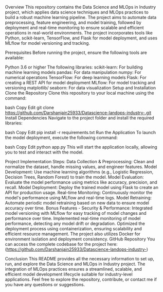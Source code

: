 Overview
This repository contains the Data Science and MLOps in Industry project, which applies data science techniques and MLOps practices to build a robust machine learning pipeline. The project aims to automate data preprocessing, feature engineering, and model training, followed by deployment and real-time monitoring to ensure scalable and efficient operations in real-world environments. The project incorporates tools like Python, scikit-learn, TensorFlow, and Flask for model deployment, and uses MLflow for model versioning and tracking.

Prerequisites
Before running the project, ensure the following tools are available:

Python 3.6 or higher
The following libraries:
scikit-learn: For building machine learning models
pandas: For data manipulation
numpy: For numerical operations
TensorFlow: For deep learning models
Flask: For creating a REST API for model deployment
MLflow: For model tracking and versioning
matplotlib/ seaborn: For data visualization
Setup and Installation
Clone the Repository
Clone this repository to your local machine using the command:

bash
Copy
Edit
git clone https://github.com/Darshanjain25933/Datascience-landops-industry-.git
Install Dependencies
Navigate to the project folder and install the required libraries:

bash
Copy
Edit
pip install -r requirements.txt
Run the Application
To launch the model deployment, execute the following command:

bash
Copy
Edit
python app.py
This will start the application locally, allowing you to test and interact with the model.

Project Implementation Steps:
Data Collection & Preprocessing: Clean and normalize the dataset, handle missing values, and engineer features.
Model Development: Use machine learning algorithms (e.g., Logistic Regression, Decision Trees, Random Forest) to train the model.
Model Evaluation: Evaluate the model performance using metrics like accuracy, precision, and recall.
Model Deployment: Deploy the trained model using Flask to create an API for production usage.
Real-time Monitoring: Continuously monitor the model's performance using MLflow and real-time logs.
Model Retraining: Automate periodic model retraining based on new data to ensure model accuracy over time.
Bonus Features - Security & Performance:
Integrated model versioning with MLflow for easy tracking of model changes and performance over time.
Implemented real-time monitoring of model performance, detecting any model drift or degradation.
Optimized the deployment process using containerization, ensuring scalability and efficient resource management.
The project also utilizes Docker for environment isolation and deployment consistency.
GitHub Repository
You can access the complete codebase for the project here: (https://github.com/Darshanjain25933/Datascience-landops-industry-)

Conclusion
This README provides all the necessary information to set up, run, and explore the Data Science and MLOps in Industry project. The integration of MLOps practices ensures a streamlined, scalable, and efficient model development lifecycle suitable for industry-level applications. Feel free to explore the repository, contribute, or contact me if you have any questions or suggestions.
